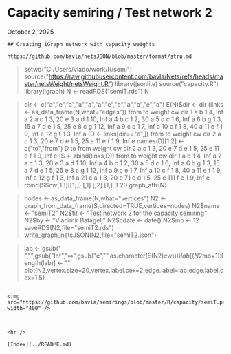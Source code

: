 # Capacity semiring / Test network 2

October 2, 2025
```
## Creating iGraph network with capacity weights

https://github.com/bavla/netsJSON/blob/master/format/stru.md

```
> setwd("C:/Users/vlado/work/R/semi")
> source("https://raw.githubusercontent.com/bavla/Nets/refs/heads/master/netsWeight/netsWeight.R")
> library(jsonlite)
> source("capacity.R")
> library(igraph)
> N <- readRDS("semiT.rds")
> N

> dir <- c("a","e","a","a","a","a","e","a","a","a","e","a")
> E(N)$dir <- dir
> (links <- as_data_frame(N,what="edges"))
   from to weight      cw dir
1     a  b      1  4, Inf   a
2     a  c      1   3, 20   e
3     a  d      1 10, Inf   a
4     b  c      1   2, 30   a
5     d  c      1  6, Inf   a
6     b  g      1   3, 15   a
7     d  e      1   5, 25   e
8     c  g      1 12, Inf   a
9     c  e      1  7, Inf   a
10    c  f      1   8, 40   a
11    e  f      1  9, Inf   e
12    g  f      1  3, Inf   a
> (D <- links[dir=="e",])
   from to weight     cw dir
2     a  c      1  3, 20   e
7     d  e      1  5, 25   e
11    e  f      1 9, Inf   e
> names(D)[1:2] <- c("to","from")
> D
   to from weight     cw dir
2   a    c      1  3, 20   e
7   d    e      1  5, 25   e
11  e    f      1 9, Inf   e
> (S <- rbind(links,D))
    from to weight      cw dir
1      a  b      1  4, Inf   a
2      a  c      1   3, 20   e
3      a  d      1 10, Inf   a
4      b  c      1   2, 30   a
5      d  c      1  6, Inf   a
6      b  g      1   3, 15   a
7      d  e      1   5, 25   e
8      c  g      1 12, Inf   a
9      c  e      1  7, Inf   a
10     c  f      1   8, 40   a
11     e  f      1  9, Inf   e
12     g  f      1  3, Inf   a
21     c  a      1   3, 20   e
71     e  d      1   5, 25   e
111    f  e      1  9, Inf   e
> rbind(S$cw[13][[1]])
     [,1] [,2]
[1,]    3   20
> graph_attr(N)

> nodes <- as_data_frame(N,what="vertices")
> N2 <- graph_from_data_frame(S,directed=TRUE,vertices=nodes)
> N2$name <- "semiT2"
> N2$tit <- "Test network 2 for the capacity semiring"
> N2$by <- "Vladimir Batagelj"
> N2$cdate <- date()
> N2$mo <- 12
> saveRDS(N2,file="semiT2.rds")
> write_graph_netsJSON(N2,file="semiT2.json")

> lab <- gsub(" ","",gsub("Inf","∞",gsub("c","",as.character(E(N2)$cw))))
> lab[(N2$mo+1):length(lab)] <- ""
> plot(N2,vertex.size=20,vertex.label.cex=2,edge.label=lab,edge.label.cex=1.5)
```

<img src="https://github.com/bavla/semirings/blob/master/R/capacity/semiT.png" width="400" />

```
```


<hr />

[Index](../README.md)
